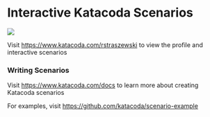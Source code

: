 # Interactive Katacoda Scenarios

[![](http://shields.katacoda.com/katacoda/rstraszewski/count.svg)](https://www.katacoda.com/rstraszewski "Get your profile on Katacoda.com")

Visit https://www.katacoda.com/rstraszewski to view the profile and interactive scenarios

### Writing Scenarios
Visit https://www.katacoda.com/docs to learn more about creating Katacoda scenarios

For examples, visit https://github.com/katacoda/scenario-example
